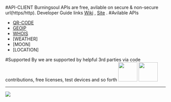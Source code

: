 #API-CLIENT
Burningsoul APIs are  free, avilable on secure & non-secure url(https/http).
Developer Guide links [Wiki](https://github.com/burningsoul/API-CLIENT/wiki) ,
[Site](http://www.brningsul.in/api) .
#Avilable APIs
* [QR-CODE](https://github.com/burningsoul/API-CLIENT/wiki/QR-CODE)
* [GEOIP](https://github.com/burningsoul/API-CLIENT/wiki/GEOIP)
* [WHOIS](https://github.com/burningsoul/API-CLIENT/wiki/WHOIS)
* [WEATHER]
* [MOON]
* [LOCATION]




#Supported By
we are supported by helpful 3rd parties via code contributions, free licenses, test devices and so forth
<a href="http://www.burningsoul.in"><img src="http://cdn.burningsoul.in/image/logo.png" height="60"></a>
<a href="http://www.farao.org"><img src="http://www.farao.org/assets/image/logo_100.png" height="60"></a>
<hr>
<img src="https://api.burningsoul.in/ga/UA-58636201-3/API-CLIENT">
